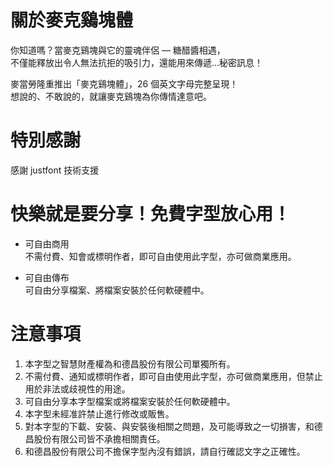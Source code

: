 # 關於麥克鷄塊體

你知道嗎？當麥克鷄塊與它的靈魂伴侶 — 糖醋醬相遇，  
不僅能釋放出令人無法抗拒的吸引力，還能用來傳遞...秘密訊息！   
  
麥當勞隆重推出「麥克鷄塊體」，26 個英文字母完整呈現！  
想說的、不敢說的，就讓麥克鷄塊為你傳情達意吧。 

# 特別感謝
感謝 justfont 技術支援

# 快樂就是要分享！免費字型放心用！
- 可自由商用   
  不需付費、知會或標明作者，即可自由使用此字型，亦可做商業應用。

- 可自由傳布   
  可自由分享檔案、將檔案安裝於任何軟硬體中。

# 注意事項
1. 本字型之智慧財產權為和德昌股份有限公司單獨所有。
2. 不需付費、通知或標明作者，即可自由使用此字型，亦可做商業應用，但禁止用於非法或歧視性的用途。
3. 可自由分享本字型檔案或將檔案安裝於任何軟硬體中。
4. 本字型未經准許禁止進行修改或販售。
5. 對本字型的下載、安裝、與安裝後相關之問題，及可能導致之一切損害，和德昌股份有限公司皆不承擔相關責任。
6. 和德昌股份有限公司不擔保字型內沒有錯誤，請自行確認文字之正確性。

